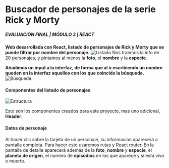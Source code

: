 # Buscador de personajes de la serie Rick y Morty
##### EVALUACIÓN FINAL | MÓDULO 3 | REACT 


**Web desarrollada con React, listado de personajes de Rick y Morty que se puede filtrar por nombre del personaje.**
![Listado](_public/list.png)
Nos traemos la info de 20 personajes, y pintamos al menos la **foto**, el **nombre** y la **especie**. 


**Añadimos un input a la interfaz, de forma que al ir escribiendo un nombre queden en la interfaz aquellos con los que coincide la búsqueda.**
![Búsqueda](_public/search.png)



#### Componentes del listado de personajes
![Estructura](_public/structure.png)

Esto son los componentes creados para este proyecto, mas uno adicional,  **Header**.


#### Datos de personaje
Al hacer clic sobre la tarjeta de un personaje, su información aparecerá a pantalla completa. Para hacer esto usaremos rutas y React router. En la pantalla de detalle aparecerá además de la **foto**, **nombre** y **especie**, el **planeta de origen**, el número de **episodios** en los que
aparece y si está vivo o muerto.

